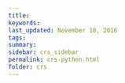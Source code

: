 ```yaml
---
title:  
keywords: 
last_updated: November 18, 2016
tags: 
summary: 
sidebar: crs_sidebar
permalink: crs-python.html
folder: crs
---
```


 

